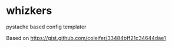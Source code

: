 # whizkers
pystache based config templater

Based on https://gist.github.com/coleifer/33484bff21c34644dae1
